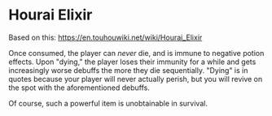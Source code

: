 # Hourai Elixir
Based on this: https://en.touhouwiki.net/wiki/Hourai_Elixir

Once consumed, the player can *never* die, and is immune to negative potion effects. Upon "dying," the player loses their immunity for a while and gets increasingly worse debuffs the more they die sequentially. "Dying" is in quotes because your player will never actually perish, but you will revive on the spot with the aforementioned debuffs.

Of course, such a powerful item is unobtainable in survival.
